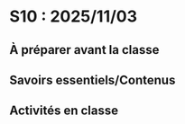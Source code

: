 # S10 : <!-- varexp:begin S10 -->2025/11/03<!-- varexp:end --> 

## À préparer avant la classe


## Savoirs essentiels/Contenus


## Activités en classe

